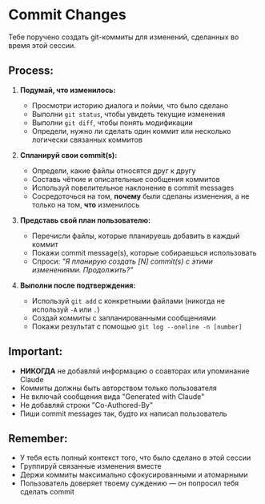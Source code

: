 # Commit Changes

Тебе поручено создать git-коммиты для изменений, сделанных во время этой сессии.

## Process:

1. **Подумай, что изменилось:**

   * Просмотри историю диалога и пойми, что было сделано
   * Выполни `git status`, чтобы увидеть текущие изменения
   * Выполни `git diff`, чтобы понять модификации
   * Определи, нужно ли сделать один коммит или несколько логически связанных коммитов

2. **Спланируй свои commit(s):**

   * Определи, какие файлы относятся друг к другу
   * Составь чёткие и описательные сообщения коммитов
   * Используй повелительное наклонение в commit messages
   * Сосредоточься на том, **почему** были сделаны изменения, а не только на том, **что** изменилось

3. **Представь свой план пользователю:**

   * Перечисли файлы, которые планируешь добавить в каждый коммит
   * Покажи commit message(s), которые собираешься использовать
   * Спроси: *"Я планирую создать [N] commit(s) с этими изменениями. Продолжить?"*

4. **Выполни после подтверждения:**

   * Используй `git add` с конкретными файлами (никогда не используй `-A` или `.`)
   * Создай коммиты с запланированными сообщениями
   * Покажи результат с помощью `git log --oneline -n [number]`

## Important:

* **НИКОГДА** не добавляй информацию о соавторах или упоминание Claude
* Коммиты должны быть авторством только пользователя
* Не включай сообщения вида "Generated with Claude"
* Не добавляй строки "Co-Authored-By"
* Пиши commit messages так, будто их написал пользователь

## Remember:

* У тебя есть полный контекст того, что было сделано в этой сессии
* Группируй связанные изменения вместе
* Держи коммиты максимально сфокусированными и атомарными
* Пользователь доверяет твоему суждению — он попросил тебя сделать commit
